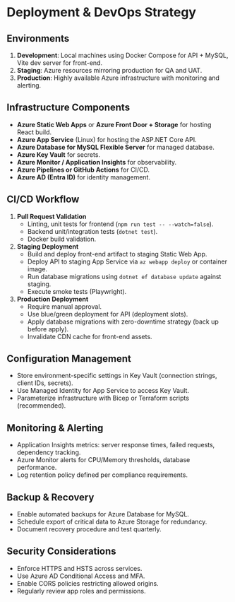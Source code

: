 # Deployment & DevOps Strategy

## Environments

1. **Development**: Local machines using Docker Compose for API + MySQL, Vite dev server for front-end.
2. **Staging**: Azure resources mirroring production for QA and UAT.
3. **Production**: Highly available Azure infrastructure with monitoring and alerting.

## Infrastructure Components

- **Azure Static Web Apps** or **Azure Front Door + Storage** for hosting React build.
- **Azure App Service** (Linux) for hosting the ASP.NET Core API.
- **Azure Database for MySQL Flexible Server** for managed database.
- **Azure Key Vault** for secrets.
- **Azure Monitor / Application Insights** for observability.
- **Azure Pipelines or GitHub Actions** for CI/CD.
- **Azure AD (Entra ID)** for identity management.

## CI/CD Workflow

1. **Pull Request Validation**
   - Linting, unit tests for frontend (`npm run test -- --watch=false`).
   - Backend unit/integration tests (`dotnet test`).
   - Docker build validation.
2. **Staging Deployment**
   - Build and deploy front-end artifact to staging Static Web App.
   - Deploy API to staging App Service via `az webapp deploy` or container image.
   - Run database migrations using `dotnet ef database update` against staging.
   - Execute smoke tests (Playwright).
3. **Production Deployment**
   - Require manual approval.
   - Use blue/green deployment for API (deployment slots).
   - Apply database migrations with zero-downtime strategy (back up before apply).
   - Invalidate CDN cache for front-end assets.

## Configuration Management

- Store environment-specific settings in Key Vault (connection strings, client IDs, secrets).
- Use Managed Identity for App Service to access Key Vault.
- Parameterize infrastructure with Bicep or Terraform scripts (recommended).

## Monitoring & Alerting

- Application Insights metrics: server response times, failed requests, dependency tracking.
- Azure Monitor alerts for CPU/Memory thresholds, database performance.
- Log retention policy defined per compliance requirements.

## Backup & Recovery

- Enable automated backups for Azure Database for MySQL.
- Schedule export of critical data to Azure Storage for redundancy.
- Document recovery procedure and test quarterly.

## Security Considerations

- Enforce HTTPS and HSTS across services.
- Use Azure AD Conditional Access and MFA.
- Enable CORS policies restricting allowed origins.
- Regularly review app roles and permissions.

